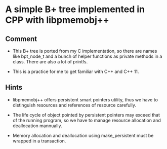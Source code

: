 # A simple B+ tree implemented in CPP with libpmemobj++

## Comment
- This B+ tree is ported from my C implementation, so there are names like bpt_node_t and a bunch of helper functions as private methods in a class. There are also a lot of printfs.

- This is a practice for me to get familiar with C++ and C++ 11.

## Hints
- libpmemobj++ offers persistent smart pointers utility, thus we have to distinguish resources and references of resource carefully.

- The life cycle of object pointed by persistent pointers may exceed that of the running program, so we have to manage resource allocation and deallocation mannually.

- Memory allocation and deallocation using make_persistent must be wrapped in a transaction.
